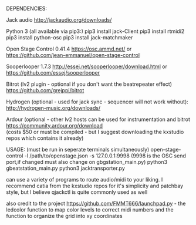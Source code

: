 DEPENDENCIES:

Jack audio
    http://jackaudio.org/downloads/
    
Python 3 (all available via pip3:)
    pip3 install jack-Client
    pip3 install rtmidi2
    pip3 install python-osc
    pip3 install jack-matchmaker
    
Open Stage Control 0.41.4
    https://osc.ammd.net/
    or
    https://github.com/jean-emmanuel/open-stage-control
    
Sooperlooper 1.7.3
    http://essej.net/sooperlooper/download.html
    or
    https://github.com/essej/sooperlooper
    
Bitrot (lv2 plugin - optional if you don't want the beatrepeater effect)
    https://github.com/grejppi/bitrot
        
Hydrogen (optional - used for jack sync - sequencer will not work without):
    http://hydrogen-music.org/downloads/
    
Ardour (optional - other lv2 hosts can be used for instrumentation and bitrot
    https://community.ardour.org/download  
    (costs $50 or must be compiled - but I suggest downloading the kxstudio repos which contains it already)
 
 
 
USAGE: (must be run in seperate terminals simultaneously)
    open-stage-control -l /path/to/openstage.json -s 127.0.0.1:9998
       (9998 is the OSC send port,if changed must also change on gbgstation_main.py)
    python3 gbeatstation_main.py
    python3 jacktransporter.py
    
    
can use a variety of programs to route audio/midi to your liking. I recommend catia from the kxstudio repos for it's simplicity and patchbay style, but I believe qjackctl is quite commonly used as well






also credit to the project https://github.com/FMMT666/launchpad.py - the ledcolor function to map color levels to correct midi numbers and the function to organize the grid into xy coordinates